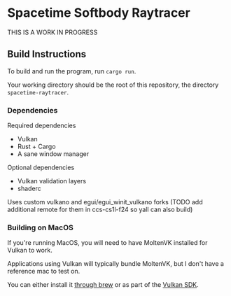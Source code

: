 Spacetime Softbody Raytracer
=

THIS IS A WORK IN PROGRESS

## Build Instructions

To build and run the program, run `cargo run`.

Your working directory should be the root of this repository, the directory `spacetime-raytracer`.

### Dependencies

Required dependencies
- Vulkan
- Rust + Cargo
- A sane window manager

Optional dependencies
- Vulkan validation layers
- shaderc

Uses custom vulkano and egui/egui_winit_vulkano forks (TODO add additional remote for them in ccs-cs1l-f24 so yall can also build)

### Building on MacOS

If you're running MacOS, you will need to have MoltenVK installed for Vulkan to work.

Applications using Vulkan will typically bundle MoltenVK, but I don't have a reference mac to test on.

You can either install it [through brew](https://formulae.brew.sh/formula/molten-vk) or as part of the [Vulkan SDK](https://vulkan.lunarg.com/sdk/home#mac).

